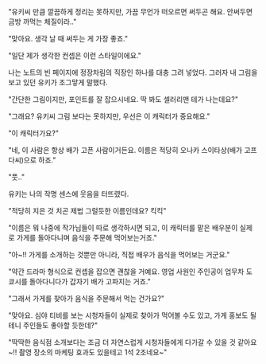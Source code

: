 "유키씨 만큼 깔끔하게 정리는 못하지만, 가끔 무언가 떠오르면 써두곤 해요. 안써두면 금방 까먹는 체질이라.."

"맞아요. 생각 날 때 써두는 게 가장 좋죠."

"일단 제가 생각한 컨셉은 이런 스타일이에요."

나는 노트의 빈 페이지에 정장차림의 직장인 하나를 대충 그려 넣었다. 그러자 내 그림을 보고 있던 유키가 조그맣게 말했다.

"간단한 그림이지만, 포인트를 잘 잡으시네요. 딱 봐도 셀러리맨 테가 나는데요?"

"그래요? 유키씨 그림 보다는 못하지만, 우선은 이 캐릭터가 중요해요."

"이 캐릭터가요?"

"네, 이 사람은 항상 배가 고픈 사람이거든요. 이름은 적당히 오나카 스이타상(배가 고프다씨)으로 하죠."

"풋.."

유키는 나의 작명 센스에 웃음을 터뜨렸다. 

"적당히 지은 것 치곤 제법 그럴듯한 이름인데요? 킥킥"

"이름은 뭐 나중에 작가님들이 따로 생각하시면 되고, 이 캐릭터를 맡은 배우분이 실제로 가게를 돌아다니며 음식을 주문해 먹어보는거죠."

"아~!! 가게를 소개하는 것뿐만 아니라, 직접 배우가 음식을 먹어보는 거군요."

"약간 드라마 형식으로 컨셉을 잡으면 괜찮을 거예요. 영업 사원인 주인공이 업무차 도쿄시를 돌아다니다가 갑자기 배가 고파지는 거죠." 

"그래서 가게를 찾아가 음식을 주문해서 먹는 건가요?"

"맞아요. 심야 티비를 보는 시청자들이 실제로 찾아가 먹어볼 수도 있고, 가게 홍보도 될 테니 주인들도 좋아할 듯한데?"

"딱딱한 음식점 소개보다는 조금 더 자연스럽게 시청자들에게 다가갈 수 있을 것 같아요~!! 촬영 장소의 마케팅 효과도 있을테고 1석 2조네요~"